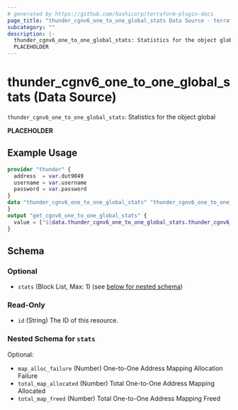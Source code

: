 ```yaml
---
# generated by https://github.com/hashicorp/terraform-plugin-docs
page_title: "thunder_cgnv6_one_to_one_global_stats Data Source - terraform-provider-thunder"
subcategory: ""
description: |-
  thunder_cgnv6_one_to_one_global_stats: Statistics for the object global
  PLACEHOLDER
---
```


# thunder_cgnv6_one_to_one_global_stats (Data Source)

`thunder_cgnv6_one_to_one_global_stats`: Statistics for the object global

__PLACEHOLDER__

## Example Usage

```terraform
provider "thunder" {
  address  = var.dut9049
  username = var.username
  password = var.password
}
data "thunder_cgnv6_one_to_one_global_stats" "thunder_cgnv6_one_to_one_global_stats" {
}
output "get_cgnv6_one_to_one_global_stats" {
  value = ["${data.thunder_cgnv6_one_to_one_global_stats.thunder_cgnv6_one_to_one_global_stats}"]
}
```

<!-- schema generated by tfplugindocs -->
## Schema

### Optional

- `stats` (Block List, Max: 1) (see [below for nested schema](#nestedblock--stats))

### Read-Only

- `id` (String) The ID of this resource.

<a id="nestedblock--stats"></a>
### Nested Schema for `stats`

Optional:

- `map_alloc_failure` (Number) One-to-One Address Mapping Allocation Failure
- `total_map_allocated` (Number) Total One-to-One Address Mapping Allocated
- `total_map_freed` (Number) Total One-to-One Address Mapping Freed


